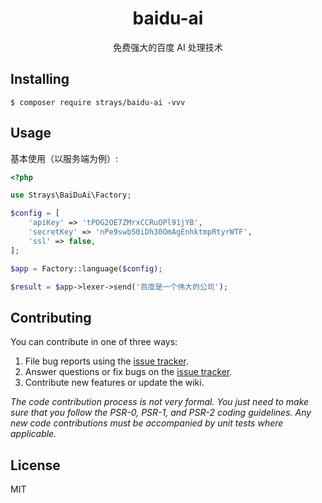 <h1 align="center"> baidu-ai </h1>

<p align="center"> 免费强大的百度 AI 处理技术</p>

## Installing

```shell
$ composer require strays/baidu-ai -vvv
```

## Usage

基本使用（以服务端为例）:

```php
<?php

use Strays\BaiDuAi\Factory;

$config = [
    'apiKey' => 'tPOG2OE7ZMrxCCRuOPl91jYB',
    'secretKey' => 'nPe9swbS0iDh30OmAgEnhktmpRtyrWTF',
    'ssl' => false,
];

$app = Factory::language($config);

$result = $app->lexer->send('百度是一个伟大的公司');
```

## Contributing

You can contribute in one of three ways:

1. File bug reports using the [issue tracker](https://github.com/strays/baidu-ai/issues).
2. Answer questions or fix bugs on the [issue tracker](https://github.com/strays/baidu-ai/issues).
3. Contribute new features or update the wiki.

_The code contribution process is not very formal. You just need to make sure that you follow the PSR-0, PSR-1, and PSR-2 coding guidelines. Any new code contributions must be accompanied by unit tests where applicable._

## License

MIT